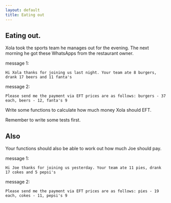 ```yaml
---
layout: default
title: Eating out
---
```


## Eating out.

Xola took the sports team he manages out for the evening. The next morning he got these WhatsApps from the restaurant owner.

message 1:

`Hi Xola thanks for joining us last night. Your team ate 8 burgers, drank 17 beers and 11 fanta's`

message 2:

`Please send me the payment via EFT prices are as follows: burgers - 37 each, beers - 12, fanta's 9`

Write some functions to calculate how much money Xola should EFT.

Remember to write some tests first.

## Also

Your functions should also be able to work out how much Joe should pay.

message 1:

`Hi Joe thanks for joining us yesterday. Your team ate 11 pies, drank 17 cokes and 5 pepsi's`

message 2:

`Please send me the payment via EFT prices are as follows: pies - 19 each, cokes - 11, pepsi's 9`
